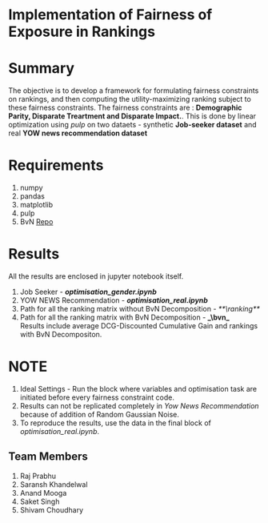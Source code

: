 # Implementation of Fairness of Exposure in Rankings #

# Summary #

The objective is to develop a framework for formulating fairness constraints on rankings, and then computing the utility-maximizing ranking subject to these fairness constraints. The fairness constraints are : **Demographic Parity, Disparate Treartment and Disparate Impact.**. This is done by linear optimization using *pulp* on two dataets - synthetic **Job-seeker dataset** and real **YOW news recommendation dataset**



# Requirements #

1. numpy
2. pandas
3. matplotlib
4. pulp
5. BvN [Repo](https://github.com/jfinkels/birkhoff)


# Results #

All the results are enclosed in jupyter notebook itself.
1. Job Seeker - _**optimisation_gender.ipynb**_ 
2. YOW NEWS Recommendation -  _**optimisation_real.ipynb**_ 
3. Path for all the ranking matrix without BvN Decomposition - _**\ranking\**_
4. Path for all the ranking matrix with BvN Decomposition - **_\bvn\_** \
Results include average DCG-Discounted Cumulative Gain and rankings with BvN Decompositon.


# NOTE #
1. Ideal Settings - Run the block where variables and optimisation task are initiated before every fairness constraint code.
2. Results can not be replicated completely in *Yow News Recommendation* because of addition of Random Gaussian Noise.
3. To reproduce the results, use the data in the final block of *optimisation_real.ipynb*.


## Team Members ##

1. Raj Prabhu
2. Saransh Khandelwal
3. Anand Mooga
4. Saket Singh
5. Shivam Choudhary

